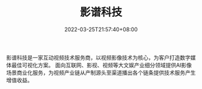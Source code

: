 ﻿---
weight: 
title: "影谱科技"
description: "影谱科技是一家互动视频技术服务商，以视频影像技术为核心，为客户打造数字媒体最佳可视化方案。 面向互联网、影视、视频等大文娱产业细分领域提供AI影像场景商业化服务，为视频产业链从产制源头至渠道播出各个链条提供技术服务产生增值收益。"
date: 2022-03-25T21:57:40+08:00
lastmod: 2022-03-25T16:45:40+08:00
draft: false
authors: ["Metabd"]
featuredImage: "201.jpg"
link: "https://www.moviebook.cn/"
tags: ["影谱科技","人工智能"]
categories: ["navigation"]
navigation: ["人工智能"]
lightgallery: true
toc: true
pinned: false
recommend: false
recommend1: false
---
影谱科技是一家互动视频技术服务商，以视频影像技术为核心，为客户打造数字媒体最佳可视化方案。 面向互联网、影视、视频等大文娱产业细分领域提供AI影像场景商业化服务，为视频产业链从产制源头至渠道播出各个链条提供技术服务产生增值收益。
